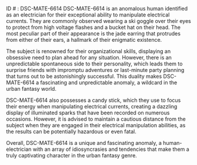 ID # : DSC-MATE-6614
DSC-MATE-6614 is an anomalous human identified as an electrician for their exceptional ability to manipulate electrical currents. They are commonly observed wearing a ski goggle over their eyes to protect from high voltage flashes and a bucket hat on their head. The most peculiar part of their appearance is the jade earring that protrudes from either of their ears, a hallmark of their enigmatic existence.

The subject is renowned for their organizational skills, displaying an obsessive need to plan ahead for any situation. However, there is an unpredictable spontaneous side to their personality, which leads them to surprise friends with impromptu adventures or last-minute party planning that turns out to be astonishingly successful. This duality makes DSC-MATE-6614 a fascinating and unpredictable anomaly, a wildcard in the urban fantasy world.

DSC-MATE-6614 also possesses a candy stick, which they use to focus their energy when manipulating electrical currents, creating a dazzling display of illuminated sparks that have been recorded on numerous occasions. However, it is advised to maintain a cautious distance from the subject when they are engaged in their electrical manipulation abilities, as the results can be potentially hazardous or even fatal. 

Overall, DSC-MATE-6614 is a unique and fascinating anomaly, a human-electrician with an array of idiosyncrasies and tendencies that make them a truly captivating character in the urban fantasy genre.